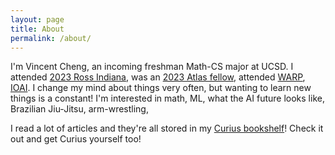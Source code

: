 ```yaml
---
layout: page
title: About
permalink: /about/
---
```


I'm Vincent Cheng, an incoming freshman Math-CS major at UCSD. I attended [2023 Ross Indiana](https://rossprogram.org/), was an [2023 Atlas fellow](https://www.atlasfellowship.org/), attended [WARP](warp.camp), [IOAI](https://ioai-official.org/). 
I change my mind about things very often, but wanting to learn new things is a constant! I'm interested in math, ML, what the AI future looks like, Brazilian Jiu-Jitsu, arm-wrestling, 


I read a lot of articles and they're all stored in my [Curius bookshelf](https://curius.app/vincent-cheng)! Check it out and get Curius yourself too!
